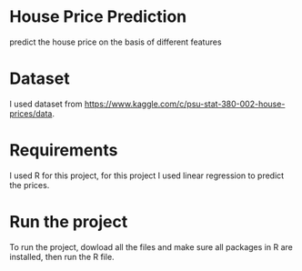 # House Price Prediction
predict the house price on the basis of different features


# Dataset

I used dataset from https://www.kaggle.com/c/psu-stat-380-002-house-prices/data.

# Requirements

I used R for this project, for this project I used linear regression to predict the prices.


# Run the project

To run the project, dowload all the files and make sure all packages in R are installed, then run the R file.
